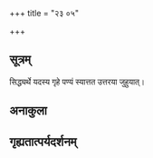 +++
title = "२३ ०५"

+++
## सूत्रम्
सिद्ध्यर्थे यदस्य गृहे पण्यं स्यात्तत उत्तरया जुहुयात्।
## अनाकुला

## गृह्यतात्पर्यदर्शनम्

